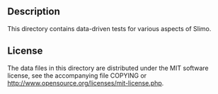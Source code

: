 Description
------------

This directory contains data-driven tests for various aspects of Slimo.

License
--------

The data files in this directory are distributed under the MIT software
license, see the accompanying file COPYING or
http://www.opensource.org/licenses/mit-license.php.

